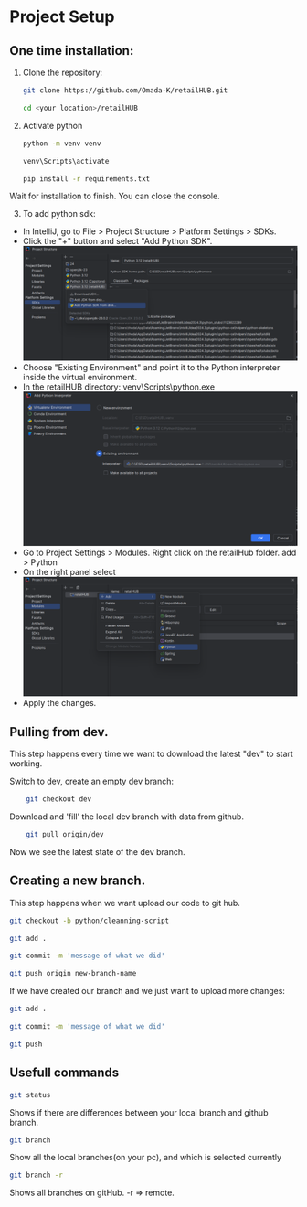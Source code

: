 # Project Setup

## One time installation:

1. Clone the repository:
   ```bash
   git clone https://github.com/Omada-K/retailHUB.git
   ```
   ```bash
   cd <your location>/retailHUB
   ```

2. Activate python
   ```bash
   python -m venv venv
   ```
   ```bash
   venv\Scripts\activate
   ```
   ```bash
   pip install -r requirements.txt
   ```

Wait for installation to finish. You can close the console.

3. To add python sdk:

  - In IntelliJ, go to File > Project Structure > Platform Settings > SDKs.
  - Click the "+" button and select "Add Python SDK".
    ![tutorial1](assets/tutorial1.png)
  - Choose "Existing Environment" and point it to the Python interpreter inside the virtual
    environment.
  - In the retailHUB directory: venv\Scripts\python.exe
    ![tutorial2](assets/tutorial2.png)
  - Go to Project Settings > Modules. Right click on the retailHub folder. add > Python
  - On the right panel select
    ![tutorial3](assets/tutorial3.png)
  - Apply the changes.

## Pulling from dev.

This step happens every time we want to download the latest "dev" to start working.

Switch to dev, create an empty dev branch:

```bash
    git checkout dev 
```

Download and 'fill' the local dev branch with data from github.

```bash
    git pull origin/dev
```

Now we see the latest state of the dev branch.

## Creating a new branch.

This step happens when we want upload our code to git hub.

```bash
git checkout -b python/cleanning-script
```

```bash
git add .
```

```bash
git commit -m 'message of what we did'
```

```bash
git push origin new-branch-name
```

If we have created our branch and we just want to upload more changes:

```bash
git add .
```

```bash
git commit -m 'message of what we did'
```

```bash
git push
```

## Usefull commands

```bash
git status 
```

Shows if there are differences between your local branch and github branch.

```bash
git branch
```

Show all the local branches(on your pc), and which is selected currently

```bash
git branch -r
```

Shows all branches on gitHub. -r => remote.